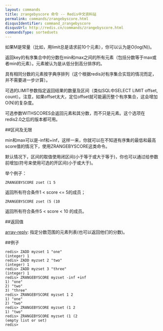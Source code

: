 ```yaml
---
layout: commands
title: zrangebyscore 命令 -- Redis中文资料站
permalink: commands/zrangebyscore.html
disqusIdentifier: command_zrangebyscore
disqusUrl: http://redis.cn/commands/zrangebyscore.html
commandsType: sortedsets
---
```


如果M是常量（比如，用limit总是请求前10个元素），你可以认为是O(log(N))。 

返回key的有序集合中的分数在min和max之间的所有元素（包括分数等于max或者min的元素）。元素被认为是从低分到高分排序的。 

具有相同分数的元素按字典序排列（这个根据redis对有序集合实现的情况而定，并不需要进一步计算）。

 可选的LIMIT参数指定返回结果的数量及区间（类似SQL中SELECT LIMIT offset, count）。注意，如果offset太大，定位offset就可能遍历整个有序集合，这会增加O(N)的复杂度。

 可选参数WITHSCORES会返回元素和其分数，而不只是元素。这个选项在redis2.0之后的版本都可用。

##区间及无限

min和max可以是-inf和+inf，这样一来，你就可以在不知道有序集的最低和最高score值的情况下，使用ZRANGEBYSCORE这类命令。

默认情况下，区间的取值使用闭区间(小于等于或大于等于)，你也可以通过给参数前增加(符号来使用可选的开区间(小于或大于)。 

举个例子：

	ZRANGEBYSCORE zset (1 5

返回所有符合条件1 < score <= 5的成员；

	ZRANGEBYSCORE zset (5 (10

返回所有符合条件5 < score < 10 的成员。

##返回值

[array-reply](/topics/protocol#array-reply): 指定分数范围的元素列表(也可以返回他们的分数)。

##例子

	redis> ZADD myzset 1 "one"
	(integer) 1
	redis> ZADD myzset 2 "two"
	(integer) 1
	redis> ZADD myzset 3 "three"
	(integer) 1
	redis> ZRANGEBYSCORE myzset -inf +inf
	1) "one"
	2) "two"
	3) "three"
	redis> ZRANGEBYSCORE myzset 1 2
	1) "one"
	2) "two"
	redis> ZRANGEBYSCORE myzset (1 2
	1) "two"
	redis> ZRANGEBYSCORE myzset (1 (2
	(empty list or set)
	redis> 